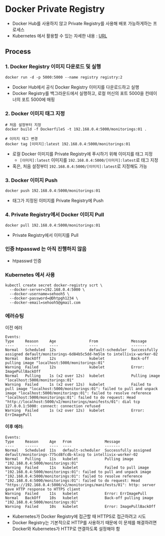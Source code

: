 # Docker Private Registry

- Docker Hub를 사용하지 않고 Private Registry를 사용해 배포 가능하게하는 프로세스
- Kubernetes 에서 활용할 수 있는 자세한 내용 : [URL](https://medium.com/@craftsangjae/k8s%EC%97%90-docker-private-registry-%EA%B5%AC%EC%B6%95%ED%95%98%EB%8A%94-%EB%B0%A9%EB%B2%95-db705cffe623)



## Process

### 1. Docker Registry 이미지 다운로드 및 실행

```
docker run -d -p 5000:5000 --name registry registry:2
```

- Docker Hub에서 공식 Docker Registry 이미지를 다운로드하고 실행
- Docker Registry를 백그라운드에서 실행하고, 로컬 머신의 포트 5000을 컨테이너의 포트 5000에 매핑



### 2. Docker 이미지 태그 지정

```
# 처음 설정부터 지정
docker build -f DockerfileS -t 192.168.0.4:5000/monitorings:01 .

# 이미지 태그 변경
docker tag [이미지]:latest 192.168.0.4:5000/monitorings:01
```

- 로컬 Docker 이미지를 Private Registry에 푸시하기 위해 이미지를 태그 지정
  - `[이미지]:latest` 이미지를 `192.168.0.4:5000/[이미지]:latest`로 태그 지정
- 혹은, 처음 설정부터  `192.168.0.4:5000/[이미지]:latest`로 지정해도 가능



### 3. Docker 이미지 Push

```
docker push 192.168.0.4:5000/monitorings:01
```

- 태그가 지정된 이미지를 Private Registry에 Push



### 4. Private Registry에서 Docker 이미지 Pull

```
docker pull 192.168.0.4:5000/monitorings:01
```

- Private Registry에서 이미지를 Pull





### 인증 htpasswd 는 아직 진행하지 않음

- htpasswd 인증



### Kubernetes 에서 사용

```
kubectl create secret docker-registry scrt \
  --docker-server=192.168.0.4:5000 \
  --docker-username=sehooh5 \
  --docker-password=@Dhtpgh1234 \
  --docker-email=sehooh5@gmail.com
```



### 에러슈팅

이전 에러

```
Events:                                                                                                                                                        Type     Reason     Age               From               Message                                                                                             ----     ------     ----              ----               -------                                                                                             Normal   Scheduled  12s               default-scheduler  Successfully assigned default/monitorings-6d84b5c5dd-hm5lm to intellivix-worker-02                  Normal   BackOff    12s               kubelet            Back-off pulling image "localhost:5000/monitorings:01"                                              Warning  Failed     12s               kubelet            Error: ImagePullBackOff                                                                             Normal   Pulling    1s (x2 over 12s)  kubelet            Pulling image "localhost:5000/monitorings:01"                                                       Warning  Failed     1s (x2 over 12s)  kubelet            Failed to pull image "localhost:5000/monitorings:01": failed to pull and unpack image "localhost:5000/monitorings:01": failed to resolve reference "localhost:5000/monitorings:01": failed to do request: Head "http://localhost:5000/v2/monitorings/manifests/01": dial tcp 127.0.0.1:5000: connect: connection refused                                                                                                      Warning  Failed     1s (x2 over 12s)  kubelet            Error: ErrImagePull     
```





#### 이후 에러:

```
Events:                                                                                                                                                        Type     Reason     Age   From               Message                                                                                                         ----     ------     ----  ----               -------                                                                                                         Normal   Scheduled  11s   default-scheduler  Successfully assigned default/monitorings-775cd8fcdb-klxcg to intellivix-worker-02                              Normal   Pulling    11s   kubelet            Pulling image "192.168.0.4:5000/monitorings:01"                                                                 Warning  Failed     11s   kubelet            Failed to pull image "192.168.0.4:5000/monitorings:01": failed to pull and unpack image "192.168.0.4:5000/monitorings:01": failed to resolve reference "192.168.0.4:5000/monitorings:01": failed to do request: Head "https://192.168.0.4:5000/v2/monitorings/manifests/01": http: server gave HTTP response to HTTPS client                                                                                                              Warning  Failed     11s   kubelet            Error: ErrImagePull                                                                                             Normal   BackOff    10s   kubelet            Back-off pulling image "192.168.0.4:5000/monitorings:01"                                                        Warning  Failed     10s   kubelet            Error: ImagePullBackOff    
```

- Kubernetes가 Docker Registry에 접근할 때 HTTPS로 접근하려고 시도
- Docker Registry는 기본적으로 HTTP를 사용하기 때문에 이 문제를 해결하려면 Docker와 Kubernetes가 HTTP로 연결하도록 설정해야 함



